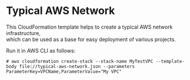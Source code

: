 # Typical AWS Network

This CloudFormation template helps to create a typical AWS network infrastructure,\
which can be used as a base for easy deployment of various projects. 

Run it in AWS CLI as follows:
```
# aws cloudformation create-stack --stack-name MyTestVPC --template-body file://typical-aws-network.json --parameters ParameterKey=VPCName,ParameterValue="My VPC"
```
